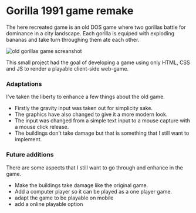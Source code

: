 # Gorilla 1991 game remake
The here recreated game is an old DOS game where two gorillas battle for dominance in a city landscape. Each gorilla is equiped with exploding bananas and take turn throughing them ate each other.

![old gorillas game screanshot](https://upload.wikimedia.org/wikipedia/en/2/2f/Gorillas_screenshot.png)

This small project had the goal of developing a game using only HTML, CSS and JS to render a playable client-side web-game.

### Adaptations

I've taken the liberty to enhance a few things about the old game.

- Firstly the gravity input was taken out for simplicity sake.
- The graphics have also changed to give it a more modern look.
- The input was changed from a simple text input to a mouse capture with a mouse click release.
- The buildings don't take damage but that is something that I still want to implement.

### Future additions

There are some aspects that I still want to go through and enhance in the game.
- Make the buildings take damage like the original game.
- Add a computer player so it can be played as a one player game.
- adapt the game to be playable on mobile
- add a online playable option

